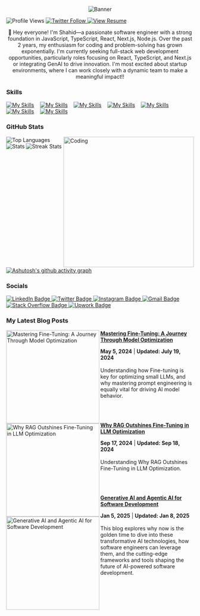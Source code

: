 <p align="center">
  <img src="https://github.com/user-attachments/assets/789b0663-2074-4799-8532-06299eff4052" alt=" Banner">
</p>

</p>
<p align="left">
  <img src="https://komarev.com/ghpvc/?username=mohammadshahidbeigh&label=Profile%20views&color=0e75b6&style=flat" alt="Profile Views" /> 
  <a href="https://twitter.com/m0hammad_shahid" target="blank">
    <img src="https://img.shields.io/twitter/follow/m0hammad_shahid?logo=twitter&style=flat" alt="Twitter Follow" />
  </a>
  <a href="https://drive.google.com/file/d/1K_Xy59h_L5r5OmtD1_Hp8Jdac3UnlugS/view?usp=sharing" download>
    <img src="https://img.shields.io/badge/View-Resume-blue?style=flat&logo=adobeacrobatreader" alt="View Resume" />
  </a>
</p>


<div align="center">👋 Hey everyone! I'm Shahid—a passionate software engineer with a strong foundation in JavaScript, TypeScript, React, Next.js, Node.js. Over the past 2 years, my enthusiasm for coding and problem-solving has grown exponentially. I'm currently seeking full-stack web development opportunities, particularly roles focusing on React, TypeScript, and Next.js or integrating GenAI to drive innovation. I'm most excited about startup environments, where I can work closely with a dynamic team to make a meaningful impact!!
</div>

                                                                                                                                                                                                    
### Skills
[![My Skills](https://skillicons.dev/icons?i=html,css,js,ts)](https://skillicons.dev) &nbsp;&nbsp;
[![My Skills](https://skillicons.dev/icons?i=react,redux,next,electron)](https://skillicons.dev) &nbsp;&nbsp;
[![My Skills](https://skillicons.dev/icons?i=tailwind,scss,materialui)](https://skillicons.dev) &nbsp;&nbsp;
[![My Skills](https://skillicons.dev/icons?i=graphql,apollo,jest,cypress)](https://skillicons.dev) &nbsp;&nbsp;
[![My Skills](https://skillicons.dev/icons?i=nodejs,express,mongodb,mysql,postgres,prisma,postman)](https://skillicons.dev) &nbsp;&nbsp;
[![My Skills](https://skillicons.dev/icons?i=git,github,githubactions,appwrite,vitest,netlify,vercel)](https://skillicons.dev) &nbsp;&nbsp;
[![My Skills](https://skillicons.dev/icons?i=py,linux,firebase,supabase,jenkins,aws,redis,docker,kubernetes)](https://skillicons.dev)






<!-- Proudly created with GPRM ( https://gprm.itsvg.in ) -->

### GitHub Stats
<img align="right" alt="Coding" width="350" src="https://media3.giphy.com/media/v1.Y2lkPTc5MGI3NjExYnFmaTU5cWtrMG1tdnplanZmdjNndGl3bHFzY3dyN3JrYjVuNXZybCZlcD12MV9pbnRlcm5hbF9naWZfYnlfaWQmY3Q9Zw/qgQUggAC3Pfv687qPC/giphy.webp"> 



![Top Languages](https://github-readme-stats.vercel.app/api/top-langs/?username=mohammadshahidbeigh&theme=radical&hide_border=true&include_all_commits=true&count_private=false&layout=compact)
![Stats](https://github-readme-stats.vercel.app/api?username=mohammadshahidbeigh&theme=radical&hide_border=true&include_all_commits=true&count_private=false)
![Streak Stats](https://github-readme-streak-stats.herokuapp.com/?user=mohammadshahidbeigh&theme=radical&hide_border=true)

[![Ashutosh's github activity graph](https://github-readme-activity-graph.vercel.app/graph?username=mohammadshahidbeigh&bg_color=000000&color=e70db8&line=0b12da&point=eee2eb&area=true&hide_border=true)](https://github.com/ashutosh00710/github-readme-activity-graph)





<!-- Proudly created with GPRM ( https://gprm.itsvg.in ) -->

<!-- Proudly created with GPRM ( https://gprm.itsvg.in ) -->

### Socials

<div id="badges">
  <a href="https://www.linkedin.com/in/mohammad-shahid-beigh/">
    <img src="https://img.shields.io/badge/LinkedIn-blue?style=for-the-badge&logo=linkedin&logoColor=white" alt="LinkedIn Badge"/>
  </a>
  <a href="https://x.com/m0hammad_shahid?t=yHwKObUdCDXJX2NYeSJ4eA&s=08">
    <img src="https://img.shields.io/badge/Twitter-blue?style=for-the-badge&logo=twitter&logoColor=white" alt="Twitter Badge"/>
  </a>
  <a href="https://www.instagram.com/m0hammadshahid_?igsh=dzVjMWozN3VheGQ2">
    <img src="https://img.shields.io/badge/Instagram-darkred?style=for-the-badge&logo=instagram&logoColor=white" alt="Instagram Badge"/>
  </a>
  <a href="mailto:mohammadshahidbeigh@gmail.com">
    <img src="https://img.shields.io/badge/Gmail-FF0000?style=for-the-badge&logo=gmail&logoColor=white" alt="Gmail Badge"/>
  </a>
  <a href="https://stackoverflow.com/users/21755863/mohammad-shahid-beigh?tab=profile">
    <img src="https://img.shields.io/badge/Stack_Overflow-FE7A16?style=for-the-badge&logo=stack-overflow&logoColor=white" alt="Stack Overflow Badge"/>
  </a>
  <a href="https://www.upwork.com/freelancers/~01667608f00cd4224b?mp_source=share">
    <img src="https://img.shields.io/badge/Upwork-6FDA44?style=for-the-badge&logo=upwork&logoColor=white" alt="Upwork Badge"/>
  </a>
</div>

### My Latest Blog Posts
<!-- BLOG-POST-LIST:START -->
<!-- BLOG-POST-LIST:END -->
<!-- HASHNODE_BLOG:START -->
<p align="left">
<a href="https://mohammadshahidbeigh.hashnode.dev/mastering-fine-tuning-a-journey-through-model-optimization" title="Mastering Fine-Tuning: A Journey Through Model Optimization"><img src="https://cdn.hashnode.com/res/hashnode/image/upload/v1725476315531/b409b64b-ecf5-40cd-84ff-96b5156bf57b.png?w=1600&h=840&fit=crop&crop=entropy&auto=compress,format&format=webp" alt="Mastering Fine-Tuning: A Journey Through Model Optimization" width="250px" align="left" /></a>
<a href="https://mohammadshahidbeigh.hashnode.dev/mastering-fine-tuning-a-journey-through-model-optimization" title="Why RAG Outshines Fine-Tuning in LLM Optimization"><strong>Mastering Fine-Tuning: A Journey Through Model Optimization</strong></a>
<div><strong> May 5, 2024</strong> | <strong>Updated: July 19, 2024</strong></div>
<br/>Understanding how Fine-tuning is key for optimizing small LLMs, and why mastering prompt engineering is equally vital for driving AI model behavior.</p> <br/> <br/>

<a href="https://mohammadshahidbeigh.hashnode.dev/why-rag-outshines-fine-tuning-in-llm-optimization" title="Why RAG Outshines Fine-Tuning in LLM Optimization"><img src="https://framerusercontent.com/images/Vk7p8LACFAKiG7QLnlwAwks6uU0.png" alt="Why RAG Outshines Fine-Tuning in LLM Optimization" width="250px" align="left" /></a>
<a href="https://mohammadshahidbeigh.hashnode.dev/why-rag-outshines-fine-tuning-in-llm-optimization" title="Mastering Fine-Tuning: A Journey Through Model Optimization"><strong>Why RAG Outshines Fine-Tuning in LLM Optimization</strong></a>
<div><strong> Sep 17, 2024</strong> | <strong>Updated: Sep 18, 2024</strong></div>
<br/>Understanding Why RAG Outshines Fine-Tuning in LLM Optimization.</p> <br/> <br/>

<a href="https://mohammadshahidbeigh.hashnode.dev/generative-ai-and-agentic-ai-for-software-development" title="Generative AI and Agentic AI for Software Development"><img src="https://cdn.hashnode.com/res/hashnode/image/upload/v1736086288820/e42142eb-e1a2-4ed9-aede-940b6bdc4ead.jpeg?w=1600&h=840&fit=crop&crop=entropy&auto=compress,format&format=webp" alt="Generative AI and Agentic AI for Software Development" width="250px" align="left" /></a>
<a href="https://mohammadshahidbeigh.hashnode.dev/generative-ai-and-agentic-ai-for-software-development" title="Generative AI and Agentic AI for Software Development"><strong>Generative AI and Agentic AI for Software Development</strong></a>
<div><strong> Jan 5, 2025</strong> | <strong>Updated: Jan 8, 2025</strong></div>
<br/>This blog explores why now is the golden time to dive into these transformative AI technologies, how software engineers can leverage them, and the cutting-edge frameworks and tools shaping the future of AI-powered software development.</p> <br/> <br/>
<!-- HASHNODE_BLOG:END -->
